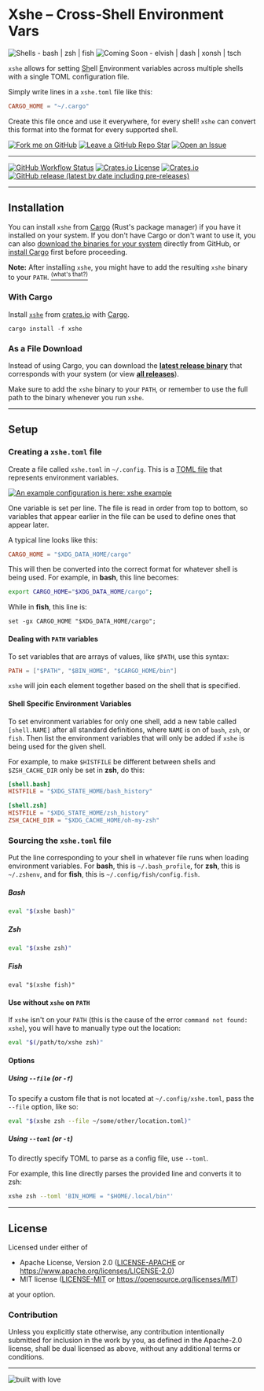 # Xshe – Cross-Shell Environment Vars

![Shells - bash | zsh | fish](https://img.shields.io/badge/Shells-bash_|_zsh_|_fish-2ea44f?logo=iterm2&logoColor=white)
![Coming Soon - elvish | dash | xonsh | tsch](https://img.shields.io/badge/Coming_Soon-elvish_|_dash_|_xonsh_|_tsch-yellow)

`xshe` allows for setting <u>Sh</u>ell <u>E</u>nvironment variables across multiple shells with a single TOML configuration file.

Simply write lines in a `xshe.toml` file like this:

```toml
CARGO_HOME = "~/.cargo"
```

Create this file once and use it everywhere, for every shell! `xshe` can convert this format into the format for every supported shell.

[![Fork me on GitHub](https://img.shields.io/badge/-Fork%20me%20on%20Github-blueviolet?style=flat-square&logo=github)](https://github.com/superatomic/xshe/fork)
[![Leave a GitHub Repo Star](https://img.shields.io/badge/-Star%20Repo-blue?style=flat-square&logo=github)](https://github.com/superatomic/xshe/)
[![Open an Issue](https://img.shields.io/badge/-Open%20an%20Issue-orange?style=flat-square&logo=github)](https://github.com/superatomic/xshe/issues/new)

---

[![GitHub Workflow Status](https://img.shields.io/github/workflow/status/superatomic/xshe/release?label=release%20build&style=for-the-badge)](https://github.com/superatomic/xshe/actions/workflows/release.yml)
[![Crates.io License](https://img.shields.io/crates/l/xshe?style=for-the-badge)](https://github.com/search?q=repo%3Asuperatomic%2Fxshe+path%3A%2F+filename%3ALICENSE&type=Code)
[![Crates.io](https://img.shields.io/crates/v/xshe?logo=rust&style=for-the-badge)](https://crates.io/crates/xshe)
[![GitHub release (latest by date including pre-releases)](https://img.shields.io/github/v/release/superatomic/xshe?include_prereleases&logo=github&style=for-the-badge)](https://github.com/superatomic/xshe/releases/)

---

## Installation

You can install `xshe` from [Cargo](https://doc.rust-lang.org/cargo/) (Rust's package manager) if you have it installed on your system.
If you don't have Cargo or don't want to use it,
you can also [download the binaries for your system](https://github.com/superatomic/xshe/releases/latest) directly from GitHub,
or [install Cargo](https://www.rust-lang.org/tools/install) first before proceeding.

**Note:** After installing `xshe`, you might have to add the resulting `xshe` binary to your `PATH`.
[<sup>(what's that?)</sup>](https://askubuntu.com/questions/551990/what-does-path-mean)

### With Cargo

Install [`xshe`](https://crates.io/crates/xshe) from [crates.io](https://crates.io/crates/xshe) with [Cargo](https://doc.rust-lang.org/cargo/).

```shell
cargo install -f xshe
```

### As a File Download

Instead of using Cargo, you can download the [**latest release binary**](https://github.com/superatomic/xshe/releases/latest) that corresponds with your system
(or view [**all releases**](https://github.com/superatomic/xshe/releases)).

Make sure to add the `xshe` binary to your `PATH`,
or remember to use the full path to the binary whenever you run `xshe`.

---

## Setup

### Creating a `xshe.toml` file

Create a file called `xshe.toml` in `~/.config`. This is a [TOML file](https://toml.io/en/) that represents environment variables.

[![An example configuration is here: xshe example](https://img.shields.io/badge/Example-xshe.toml-grey?colorA=blue)](https://gist.github.com/superatomic/8f22ada9864c85984d51e0cc6fae4250)

One variable is set per line. The file is read in order from top to bottom,
so variables that appear earlier in the file can be used to define ones that appear later.

A typical line looks like this:

```toml
CARGO_HOME = "$XDG_DATA_HOME/cargo"
```

This will then be converted into the correct format for whatever shell is being used.
For example, in **bash**, this line becomes:

```bash
export CARGO_HOME="$XDG_DATA_HOME/cargo";
```
While in **fish**, this line is:
```fish
set -gx CARGO_HOME "$XDG_DATA_HOME/cargo";
```

#### Dealing with `PATH` variables

To set variables that are arrays of values, like `$PATH`, use this syntax:

```toml
PATH = ["$PATH", "$BIN_HOME", "$CARGO_HOME/bin"]
```
`xshe` will join each element together based on the shell that is specified.

#### Shell Specific Environment Variables

To set environment variables for only one shell, add a new table called `[shell.NAME]` after all standard definitions,
where `NAME` is on of `bash`, `zsh`, or `fish`.
Then list the environment variables that will only be added if `xshe` is being used for the given shell.

For example, to make `$HISTFILE` be different between shells and `$ZSH_CACHE_DIR` only be set in **zsh**, do this:
```toml
[shell.bash]
HISTFILE = "$XDG_STATE_HOME/bash_history"

[shell.zsh]
HISTFILE = "$XDG_STATE_HOME/zsh_history"
ZSH_CACHE_DIR = "$XDG_CACHE_HOME/oh-my-zsh"
```

### Sourcing the `xshe.toml` file

Put the line corresponding to your shell in whatever file runs when loading environment variables.
For **bash**, this is `~/.bash_profile`, for **zsh**, this is `~/.zshenv`, and for **fish**, this is `~/.config/fish/config.fish`.

##### Bash
```bash
eval "$(xshe bash)"
```

##### Zsh
```zsh
eval "$(xshe zsh)"
```

##### Fish
```fish
eval "$(xshe fish)"
```

#### Use without `xshe` on `PATH`
If `xshe` isn't on your `PATH` (this is the cause of the error `command not found: xshe`), you will have to manually type out the location:

```zsh
eval "$(/path/to/xshe zsh)"
```

#### Options

##### Using `--file` (or `-f`)

To specify a custom file that is not located at `~/.config/xshe.toml`, pass the `--file` option, like so:

```zsh
eval "$(xshe zsh --file ~/some/other/location.toml)"
```

##### Using `--toml` (or `-t`)

To directly specify TOML to parse as a config file, use `--toml`.

For example, this line directly parses the provided line and converts it to zsh:
```zsh
xshe zsh --toml 'BIN_HOME = "$HOME/.local/bin"'
```

---

## License

Licensed under either of

* Apache License, Version 2.0 ([LICENSE-APACHE](LICENSE-APACHE.txt) or https://www.apache.org/licenses/LICENSE-2.0)
* MIT license ([LICENSE-MIT](LICENSE-MIT.txt) or https://opensource.org/licenses/MIT)

at your option.

### Contribution

Unless you explicitly state otherwise, any contribution intentionally submitted
for inclusion in the work by you, as defined in the Apache-2.0 license, shall be dual licensed as above, without any
additional terms or conditions.

---

![built with love](https://forthebadge.com/images/badges/built-with-love.svg)
